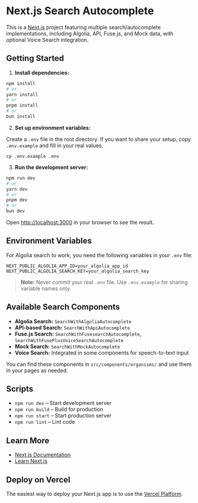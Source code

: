 # Next.js Search Autocomplete

This is a [Next.js](https://nextjs.org) project featuring multiple search/autocomplete implementations, including Algolia, API, Fuse.js, and Mock data, with optional Voice Search integration.

## Getting Started

1. **Install dependencies:**

```bash
npm install
# or
yarn install
# or
pnpm install
# or
bun install
```

2. **Set up environment variables:**

Create a `.env` file in the root directory. If you want to share your setup, copy `.env.example` and fill in your real values.

```
cp .env.example .env
```

3. **Run the development server:**

```bash
npm run dev
# or
yarn dev
# or
pnpm dev
# or
bun dev
```

Open [http://localhost:3000](http://localhost:3000) in your browser to see the result.

## Environment Variables

For Algolia search to work, you need the following variables in your `.env` file:

```
NEXT_PUBLIC_ALGOLIA_APP_ID=your_algolia_app_id
NEXT_PUBLIC_ALGOLIA_SEARCH_KEY=your_algolia_search_key
```

> **Note:** Never commit your real `.env` file. Use `.env.example` for sharing variable names only.

## Available Search Components

- **Algolia Search:** `SearchWithAlgoliaAutocomplete`
- **API-based Search:** `SearchWithApiAutocomplete`
- **Fuse.js Search:** `SearchWithFusesearchAutocomplete`, `SearchWithFusePlusVoiceSearchAutocomplete`
- **Mock Search:** `SearchWithMockAutocomplete`
- **Voice Search:** Integrated in some components for speech-to-text input

You can find these components in `src/components/organisms/` and use them in your pages as needed.

## Scripts

- `npm run dev` – Start development server
- `npm run build` – Build for production
- `npm run start` – Start production server
- `npm run lint` – Lint code

## Learn More

- [Next.js Documentation](https://nextjs.org/docs)
- [Learn Next.js](https://nextjs.org/learn)

## Deploy on Vercel

The easiest way to deploy your Next.js app is to use the [Vercel Platform](https://vercel.com/new?utm_medium=default-template&filter=next.js&utm_source=create-next-app&utm_campaign=create-next-app-readme).

